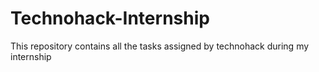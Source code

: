 # Technohack-Internship
This repository contains all the tasks assigned by technohack during my internship
